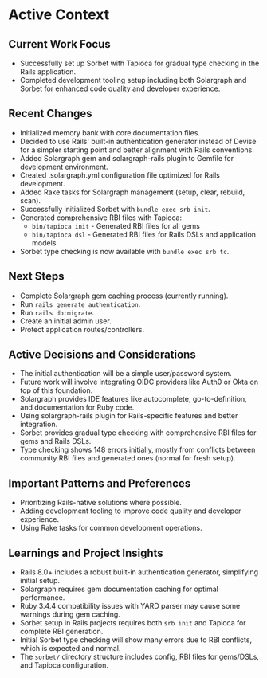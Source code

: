 # Active Context

## Current Work Focus

- Successfully set up Sorbet with Tapioca for gradual type checking in the Rails application.
- Completed development tooling setup including both Solargraph and Sorbet for enhanced code quality and developer experience.

## Recent Changes

- Initialized memory bank with core documentation files.
- Decided to use Rails' built-in authentication generator instead of Devise for a simpler starting point and better alignment with Rails conventions.
- Added Solargraph gem and solargraph-rails plugin to Gemfile for development environment.
- Created .solargraph.yml configuration file optimized for Rails development.
- Added Rake tasks for Solargraph management (setup, clear, rebuild, scan).
- Successfully initialized Sorbet with `bundle exec srb init`.
- Generated comprehensive RBI files with Tapioca:
  - `bin/tapioca init` - Generated RBI files for all gems
  - `bin/tapioca dsl` - Generated RBI files for Rails DSLs and application models
- Sorbet type checking is now available with `bundle exec srb tc`.

## Next Steps

- Complete Solargraph gem caching process (currently running).
- Run `rails generate authentication`.
- Run `rails db:migrate`.
- Create an initial admin user.
- Protect application routes/controllers.

## Active Decisions and Considerations

- The initial authentication will be a simple user/password system.
- Future work will involve integrating OIDC providers like Auth0 or Okta on top of this foundation.
- Solargraph provides IDE features like autocomplete, go-to-definition, and documentation for Ruby code.
- Using solargraph-rails plugin for Rails-specific features and better integration.
- Sorbet provides gradual type checking with comprehensive RBI files for gems and Rails DSLs.
- Type checking shows 148 errors initially, mostly from conflicts between community RBI files and generated ones (normal for fresh setup).

## Important Patterns and Preferences

- Prioritizing Rails-native solutions where possible.
- Adding development tooling to improve code quality and developer experience.
- Using Rake tasks for common development operations.

## Learnings and Project Insights

- Rails 8.0+ includes a robust built-in authentication generator, simplifying initial setup.
- Solargraph requires gem documentation caching for optimal performance.
- Ruby 3.4.4 compatibility issues with YARD parser may cause some warnings during gem caching.
- Sorbet setup in Rails projects requires both `srb init` and Tapioca for complete RBI generation.
- Initial Sorbet type checking will show many errors due to RBI conflicts, which is expected and normal.
- The `sorbet/` directory structure includes config, RBI files for gems/DSLs, and Tapioca configuration.
